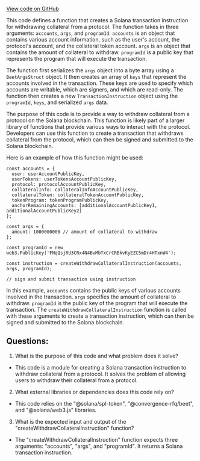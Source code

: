 [View code on GitHub](https://github.com/convergence-rfq/convergence-program-library/rfq/js/generated/instructions/withdrawCollateral.js)

This code defines a function that creates a Solana transaction instruction for withdrawing collateral from a protocol. The function takes in three arguments: `accounts`, `args`, and `programId`. `accounts` is an object that contains various account information, such as the user's account, the protocol's account, and the collateral token account. `args` is an object that contains the amount of collateral to withdraw. `programId` is a public key that represents the program that will execute the transaction.

The function first serializes the `args` object into a byte array using a `BeetArgsStruct` object. It then creates an array of `keys` that represent the accounts involved in the transaction. These keys are used to specify which accounts are writable, which are signers, and which are read-only. The function then creates a new `TransactionInstruction` object using the `programId`, `keys`, and serialized `args` data.

The purpose of this code is to provide a way to withdraw collateral from a protocol on the Solana blockchain. This function is likely part of a larger library of functions that provide various ways to interact with the protocol. Developers can use this function to create a transaction that withdraws collateral from the protocol, which can then be signed and submitted to the Solana blockchain. 

Here is an example of how this function might be used:

```
const accounts = {
  user: userAccountPublicKey,
  userTokens: userTokensAccountPublicKey,
  protocol: protocolAccountPublicKey,
  collateralInfo: collateralInfoAccountPublicKey,
  collateralToken: collateralTokenAccountPublicKey,
  tokenProgram: tokenProgramPublicKey,
  anchorRemainingAccounts: [additionalAccountPublicKey1, additionalAccountPublicKey2]
};

const args = {
  amount: 1000000000 // amount of collateral to withdraw
};

const programId = new web3.PublicKey('FNqQsjRU3CRx4N4BvMbTxCrCRBkvKyEZC5mDr4HTxnW4');

const instruction = createWithdrawCollateralInstruction(accounts, args, programId);

// sign and submit transaction using instruction
```

In this example, `accounts` contains the public keys of various accounts involved in the transaction. `args` specifies the amount of collateral to withdraw. `programId` is the public key of the program that will execute the transaction. The `createWithdrawCollateralInstruction` function is called with these arguments to create a transaction instruction, which can then be signed and submitted to the Solana blockchain.
## Questions: 
 1. What is the purpose of this code and what problem does it solve?
- This code is a module for creating a Solana transaction instruction to withdraw collateral from a protocol. It solves the problem of allowing users to withdraw their collateral from a protocol.

2. What external libraries or dependencies does this code rely on?
- This code relies on the "@solana/spl-token", "@convergence-rfq/beet", and "@solana/web3.js" libraries.

3. What is the expected input and output of the "createWithdrawCollateralInstruction" function?
- The "createWithdrawCollateralInstruction" function expects three arguments: "accounts", "args", and "programId". It returns a Solana transaction instruction.